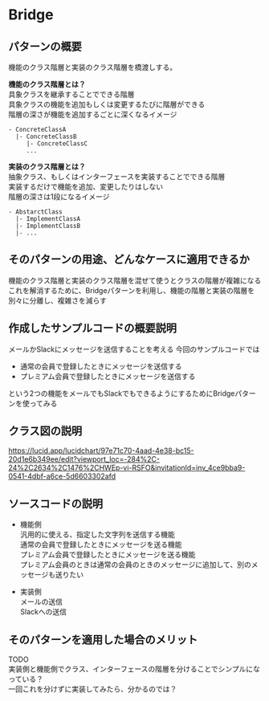 # Bridge

## パターンの概要
機能のクラス階層と実装のクラス階層を橋渡しする。  

**機能のクラス階層とは？**  
具象クラスを継承することでできる階層  
具象クラスの機能を追加もしくは変更するたびに階層ができる  
階層の深さが機能を追加するごとに深くなるイメージ
```
- ConcreteClassA
  |- ConcreteClassB
     |- ConcreteClassC
     ...
```

**実装のクラス階層とは？**  
抽象クラス、もしくはインターフェースを実装することでできる階層  
実装するだけで機能を追加、変更したりはしない  
階層の深さは1段になるイメージ
```
- AbstarctClass
  |- ImplementClassA
  |- ImplementClassB
  |- ...
```


## そのパターンの用途、どんなケースに適用できるか
機能のクラス階層と実装のクラス階層を混ぜて使うとクラスの階層が複雑になる  
これを解消するために、Bridgeパターンを利用し、機能の階層と実装の階層を別々に分離し、複雑さを減らす

## 作成したサンプルコードの概要説明
メールかSlackにメッセージを送信することを考える
今回のサンプルコードでは  

- 通常の会員で登録したときにメッセージを送信する  
- プレミアム会員で登録したときにメッセージを送信する  

という2つの機能をメールでもSlackでもできるようにするためにBridgeパターンを使ってみる


## クラス図の説明
https://lucid.app/lucidchart/97e71c70-4aad-4e38-bc15-20d1e6b349ee/edit?viewport_loc=-284%2C-24%2C2634%2C1476%2CHWEp-vi-RSFO&invitationId=inv_4ce9bba9-0541-4dbf-a6ce-5d6603302afd


## ソースコードの説明
- 機能側  
汎用的に使える、指定した文字列を送信する機能  
通常の会員で登録したときにメッセージを送る機能  
プレミアム会員で登録したときにメッセージを送る機能  
プレミアム会員のときは通常の会員のときのメッセージに追加して、別のメッセージも送りたい  


- 実装側  
メールの送信  
Slackへの送信  

## そのパターンを適用した場合のメリット
TODO  
実装側と機能側でクラス、インターフェースの階層を分けることでシンプルになっている？  
一回これを分けずに実装してみたら、分かるのでは？  

